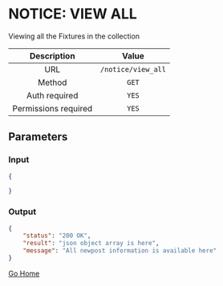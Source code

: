 # NOTICE: VIEW ALL

Viewing all the Fixtures in the collection

|      Description      |           Value           |
|:--------------------: |:------------------------: |
| URL                   | `/notice/view_all`  |
| Method                | `GET`                     |
| Auth required         | `YES`                     |
| Permissions required  | `YES`                    |

## Parameters

### Input

```json
{
    
}
```

### Output

```json
{
    "status": "200 OK",
    "result": "json object array is here",
    "message": "All newpost information is available here"
}
```

[Go Home](../README.md)
